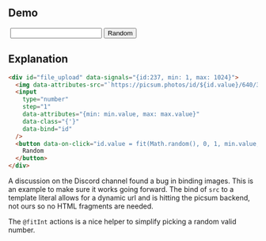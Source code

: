 ## Demo

<div
    id="file_upload"
    data-signals="{id:237, min: 1, max: 1024}"
>
    <img class="rounded ring-4 ring-accent" data-attributes-src="`https://picsum.photos/id/${id.value}/640/320`" />
    <input class="input input-bordered" type="number" step="1" data-attributes="{min:'min', max: 'max'}" data-bind="id">
    <button class="btn btn-primary" data-on-click="id.value = fit(Math.random(), 0, 1, min.value, max.value, true, true)">Random</button>
</div>

## Explanation

```html
<div id="file_upload" data-signals="{id:237, min: 1, max: 1024}">
  <img data-attributes-src="`https://picsum.photos/id/${id.value}/640/320`" />
  <input
    type="number"
    step="1"
    data-attributes="{min: min.value, max: max.value}"
    data-class="{'}"
    data-bind="id"
  />
  <button data-on-click="id.value = fit(Math.random(), 0, 1, min.value, max.value, true, true)">
    Random
  </button>
</div>
```

A discussion on the Discord channel found a bug in binding images. This is an example to make sure it works going forward. The bind of `src` to a template literal allows for a dynamic url and is hitting the picsum backend, not ours so no HTML fragments are needed.

The `@fitInt` actions is a nice helper to simplify picking a random valid number.
